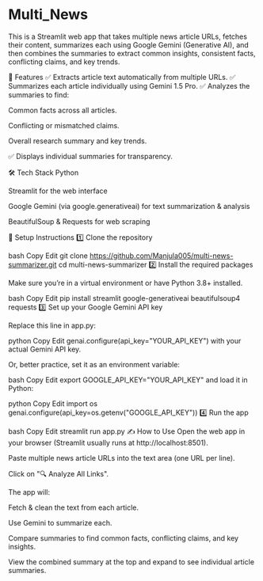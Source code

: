 # Multi_News

This is a Streamlit web app that takes multiple news article URLs, fetches their content, summarizes each using Google Gemini (Generative AI), and then combines the summaries to extract common insights, consistent facts, conflicting claims, and key trends.

🚀 Features
✅ Extracts article text automatically from multiple URLs.
✅ Summarizes each article individually using Gemini 1.5 Pro.
✅ Analyzes the summaries to find:

Common facts across all articles.

Conflicting or mismatched claims.

Overall research summary and key trends.

✅ Displays individual summaries for transparency.

🛠 Tech Stack
Python

Streamlit for the web interface

Google Gemini (via google.generativeai) for text summarization & analysis

BeautifulSoup & Requests for web scraping

🔧 Setup Instructions
1️⃣ Clone the repository

bash
Copy
Edit
git clone https://github.com/Manjula005/multi-news-summarizer.git
cd multi-news-summarizer
2️⃣ Install the required packages

Make sure you’re in a virtual environment or have Python 3.8+ installed.

bash
Copy
Edit
pip install streamlit google-generativeai beautifulsoup4 requests
3️⃣ Set up your Google Gemini API key

Replace this line in app.py:

python
Copy
Edit
genai.configure(api_key="YOUR_API_KEY")
with your actual Gemini API key.

Or, better practice, set it as an environment variable:

bash
Copy
Edit
export GOOGLE_API_KEY="YOUR_API_KEY"
and load it in Python:

python
Copy
Edit
import os
genai.configure(api_key=os.getenv("GOOGLE_API_KEY"))
4️⃣ Run the app

bash
Copy
Edit
streamlit run app.py
✍️ How to Use
Open the web app in your browser (Streamlit usually runs at http://localhost:8501).

Paste multiple news article URLs into the text area (one URL per line).

Click on "🔍 Analyze All Links".

The app will:

Fetch & clean the text from each article.

Use Gemini to summarize each.

Compare summaries to find common facts, conflicting claims, and key insights.

View the combined summary at the top and expand to see individual article summaries.
